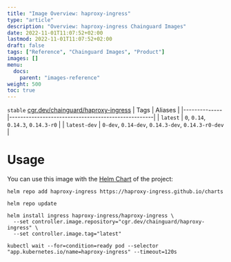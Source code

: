 ```yaml
---
title: "Image Overview: haproxy-ingress"
type: "article"
description: "Overview: haproxy-ingress Chainguard Images"
date: 2022-11-01T11:07:52+02:00
lastmod: 2022-11-01T11:07:52+02:00
draft: false
tags: ["Reference", "Chainguard Images", "Product"]
images: []
menu:
  docs:
    parent: "images-reference"
weight: 500
toc: true
---
```


`stable` [cgr.dev/chainguard/haproxy-ingress](https://github.com/chainguard-images/images/tree/main/images/haproxy-ingress)
| Tags         | Aliases                                            |
|--------------|----------------------------------------------------|
| `latest`     | `0`, `0.14`, `0.14.3`, `0.14.3-r0`                 |
| `latest-dev` | `0-dev`, `0.14-dev`, `0.14.3-dev`, `0.14.3-r0-dev` |



# Usage

You can use this image with the [Helm Chart](https://artifacthub.io/packages/helm/haproxy-ingress/haproxy-ingress) of the project:

```shell
helm repo add haproxy-ingress https://haproxy-ingress.github.io/charts

helm repo update

helm install ingress haproxy-ingress/haproxy-ingress \
  --set controller.image.repository="cgr.dev/chainguard/haproxy-ingress" \
  --set controller.image.tag="latest"

kubectl wait --for=condition=ready pod --selector "app.kubernetes.io/name=haproxy-ingress" --timeout=120s
```

